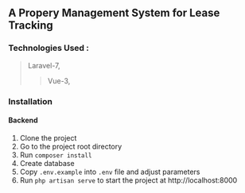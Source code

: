 ## A Propery Management System for Lease Tracking

### Technologies Used : 
> Laravel-7,
>> Vue-3, 

### Installation

#### Backend
1. Clone the project
2. Go to the project root directory
3. Run `composer install`
4. Create database
5. Copy `.env.example` into `.env` file and adjust parameters
6. Run `php artisan serve` to start the project at http://localhost:8000

